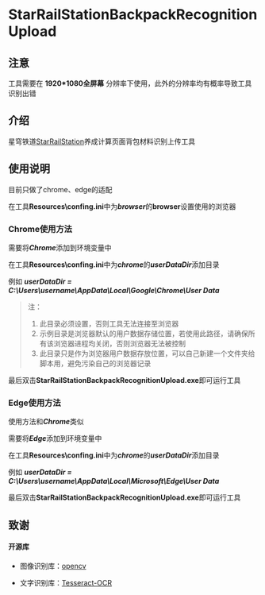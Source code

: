 # StarRailStationBackpackRecognitionUpload

## 注意

工具需要在 **1920*1080全屏幕** 分辨率下使用，此外的分辨率均有概率导致工具识别出错

## 介绍

星穹铁道[StarRailStation](https://starrailstation.com/cn)养成计算页面背包材料识别上传工具



## 使用说明

目前只做了chrome、edge的适配

在工具**Resources\confing.ini**中为***browser***的**browser**设置使用的浏览器

### Chrome使用方法

需要将***Chrome***添加到环境变量中

在工具**Resources\confing.ini**中为***chrome***的***userDataDir***添加目录

例如 ***userDataDir = C:\Users\username\AppData\Local\Google\Chrome\User Data***

> 注：
>
> 1. 此目录必须设置，否则工具无法连接至浏览器
> 2. 示例目录是浏览器默认的用户数据存储位置，若使用此路径，请确保所有该浏览器进程均关闭，否则浏览器无法被控制
> 3. 此目录只是作为浏览器用户数据存放位置，可以自己新建一个文件夹给脚本用，避免污染自己的浏览器记录

最后双击**StarRailStationBackpackRecognitionUpload.exe**即可运行工具

### Edge使用方法

使用方法和***Chrome***类似

需要将***Edge***添加到环境变量中

在工具**Resources\confing.ini**中为***chrome***的***userDataDir***添加目录

例如 ***userDataDir = C:\Users\username\AppData\Local\Microsoft\Edge\User Data***

最后双击**StarRailStationBackpackRecognitionUpload.exe**即可运行工具



## 致谢

#### 开源库

- 图像识别库：[opencv](https://github.com/opencv/opencv.git)

- 文字识别库：[Tesseract-OCR](https://github.com/tesseract-ocr/tesseract)

